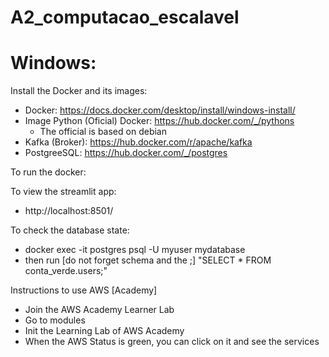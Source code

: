 # A2_computacao_escalavel

# Windows:

Install the Docker and its images:

- Docker: https://docs.docker.com/desktop/install/windows-install/
- Image Python (Oficial) Docker: https://hub.docker.com/_/pythons
  - The official is based on debian
- Kafka (Broker): https://hub.docker.com/r/apache/kafka
- PostgreeSQL: https://hub.docker.com/_/postgres

To run the docker:

To view the streamlit app:

- http://localhost:8501/

To check the database state:

- docker exec -it postgres psql -U myuser mydatabase
- then run [do not forget schema and the ;] "SELECT * FROM conta_verde.users;"

Instructions to use AWS [Academy]

- Join the AWS Academy Learner Lab
- Go to modules
- Init the Learning Lab of AWS Academy
- When the AWS Status is green, you can click on it and see the services
